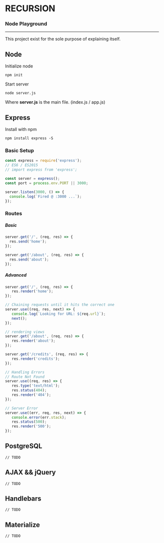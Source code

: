 # RECURSION
### Node Playground
---

This project exist for the sole purpose of explaining itself.

## Node

Initialize node

``` 
npm init
```

Start server

```
node server.js
```
Where **server.js** is the main file. (index.js / app.js)

## Express

Install with npm

``` 
npm install express -S
```

### Basic Setup

``` javascript
const express = require('express');
// ES6 / ES2015
// import express from 'express';

const server = express();
const port = process.env.PORT || 3000;

server.listen(3000, () => {
  console.log(`Fired @ :3000 ...`);
});
```

### Routes

##### Basic
``` javascript
server.get('/', (req, res) => {
  res.send('home');
});

server.get('/about', (req, res) => {
  res.send('about');
});
```

##### Advanced
``` javascript
server.get('/', (req, res) => {
   res.render('home'); 
});

// Chaining requests until it hits the correct one 
server.use((req, res, next) => {
   console.log(`Looking for URL: ${req.url}`);
   next();
});

// rendering views
server.get('/about', (req, res) => {
   res.render('about'); 
});

server.get('/credits', (req, res) => {
   res.render('credits');  
});

// Handling Errors
// Route Not Found
server.use((req, res) => {
   res.type('text/html');
   res.status(404);
   res.render('404');
});

// Server Error
server.use((err, req, res, next) => {
   console.error(err.stack);
   res.status(500);
   res.render('500');
});
```
## PostgreSQL
```
// TODO
```
## AJAX && jQuery
```
// TODO
```
## Handlebars
```
// TODO
```
## Materialize
```
// TODO
```
